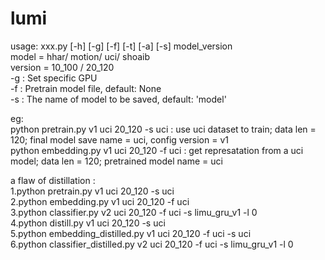 # lumi

usage: xxx.py [-h] [-g] [-f] [-t] [-a] [-s] model_version    
 model = hhar/ motion/ uci/ shoaib  
version = 10_100 / 20_120   
-g : Set specific GPU  
-f : Pretrain model file, default: None  
-s : The name of model to be saved, default: 'model'  

eg:  
python pretrain.py v1 uci 20_120 -s uci : use uci dataset to train; data len = 120; final model save name = uci, config version = v1  
python embedding.py v1 uci 20_120 -f uci : get represatation from a uci model; data len = 120; pretrained model name = uci  

a flaw of distillation :  
1.python pretrain.py v1 uci 20_120 -s uci  
2.python embedding.py v1 uci 20_120 -f uci  
3.python classifier.py v2 uci 20_120 -f uci -s limu_gru_v1 -l 0  
4.python distill.py v1 uci 20_120 -s uci  
5.python embedding_distilled.py v1 uci 20_120 -f uci -s uci  
6.python classifier_distilled.py v2 uci 20_120 -f uci -s limu_gru_v1 -l 0  
